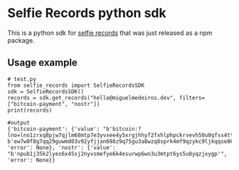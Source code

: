 # Selfie Records python sdk
This is a python sdk for [selfie records](https://selfie-records.com/) that was just released as a npm package.


## Usage example
```
# test.py
from selfie_records import SelfieRecordsSDK
sdk = SelfieRecordsSDK()
records = sdk.get_records("hello@miguelmedeiros.dev", filters=["bitcoin-payment", "nostr"])
print(records)

#output 
{'bitcoin-payment': {'value': "b'bitcoin:?lno=lno1zrxq8pjw7qjlm68mtp7e3yvxee4y5xrgjhhyf2fxhlphpckrvevh50u0qfss4ttljzgkn3qwh8gj2wqduaphmkykxaxyh6ttpdplzqmkz5eguqszt7xngyyxhcnwahdqc5ss9x2rha0qex2x0djeag4nq8yfs2fuv4uqqv6jm6fxnk7n7g580kuust8n3hukv4dw3zs8r2dzkeqkf5j4vfhx8kxxl95sv2nsuf5jxnk90q' b'ew7w0f8g7qq29guwmd03v92yfjjan698z9q75gu3a8wzq8sprk4mf9qzykc9ljkqqse86pfp24kq4fmsaj5hlzh55ghs'", 'error': None}, 'nostr': {'value': "b'npub1j35k2lyes6x45sj2nyvsmefye6k4esurwp6wn3u3mtpt6ys5u8yqzjxygp'", 'error': None}}
```
